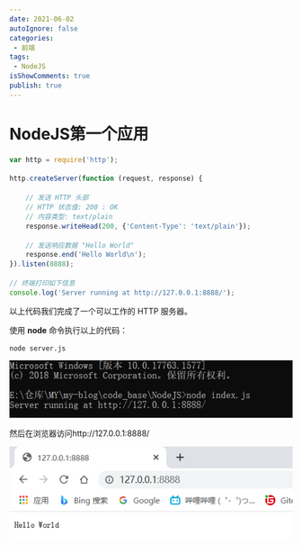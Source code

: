 ```yaml
---
date: 2021-06-02
autoIgnore: false
categories:
 - 前端
tags:
 - NodeJS
isShowComments: true
publish: true
---
```


# NodeJS第一个应用

```js
var http = require('http');

http.createServer(function (request, response) {

    // 发送 HTTP 头部 
    // HTTP 状态值: 200 : OK
    // 内容类型: text/plain
    response.writeHead(200, {'Content-Type': 'text/plain'});

    // 发送响应数据 "Hello World"
    response.end('Hello World\n');
}).listen(8888);

// 终端打印如下信息
console.log('Server running at http://127.0.0.1:8888/');
```

以上代码我们完成了一个可以工作的 HTTP 服务器。

使用 **node** 命令执行以上的代码：

```shell
node server.js
```

![image-20210617091453842](media/NodeJS第一个应用.assets/image-20210617091453842.png)

然后在浏览器访问http://127.0.0.1:8888/

![image-20210617091417393](media/NodeJS第一个应用.assets/image-20210617091417393.png)
